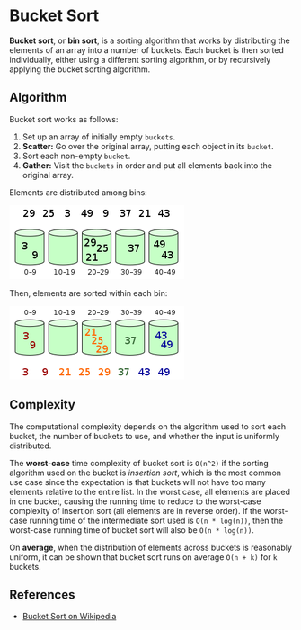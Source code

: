 # Bucket Sort

**Bucket sort**, or **bin sort**, is a sorting algorithm that works by distributing the elements of an array into a number of buckets. Each bucket is then sorted individually, either using a different sorting algorithm, or by recursively applying the bucket sorting algorithm.

## Algorithm

Bucket sort works as follows:

1. Set up an array of initially empty `buckets`.
2. **Scatter:** Go over the original array, putting each object in its `bucket`.
3. Sort each non-empty `bucket`.
4. **Gather:** Visit the `buckets` in order and put all elements back into the original array.

Elements are distributed among bins:

![Elements are distributed among bins](./images/bucket_sort_1.png)

Then, elements are sorted within each bin:

![Elements are sorted within each bin](./images/bucket_sort_2.png)


## Complexity

The computational complexity depends on the algorithm used to sort each bucket, the number of buckets to use, and whether the input is uniformly distributed.

The **worst-case** time complexity of bucket sort is
`O(n^2)` if the sorting algorithm used on the bucket is *insertion sort*, which is the most common use case since the expectation is that buckets will not have too many elements relative to the entire list. In the worst case, all elements are placed in one bucket, causing the running time to reduce to the worst-case complexity of insertion sort (all elements are in reverse order). If the worst-case running time of the intermediate sort used is `O(n * log(n))`, then the worst-case running time of bucket sort will also be
`O(n * log(n))`.

On **average**, when the distribution of elements across buckets is reasonably uniform, it can be shown that bucket sort runs on average `O(n + k)` for `k` buckets.

## References

- [Bucket Sort on Wikipedia](https://en.wikipedia.org/wiki/Bucket_sort)

